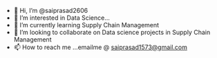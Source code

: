 - 👋 Hi, I’m @saiprasad2606
- 👀 I’m interested in Data Science...
- 🌱 I’m currently learning Supply Chain Management 
- 💞️ I’m looking to collaborate on Data science projects in Supply Chain Management 
- 📫 How to reach me ...emailme @  saiprasad1573@gmail.com

<!---
saiprasad2606/saiprasad2606 is a ✨ special ✨ repository because its `README.md` (this file) appears on your GitHub profile.
You can click the Preview link to take a look at your changes.
--->
